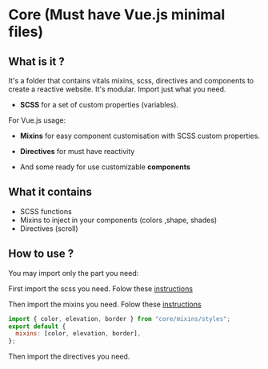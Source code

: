 # Core (Must have Vue.js minimal files)

## What is it ?

It's a folder that contains vitals mixins, scss, directives
and components to create a reactive website.
It's modular. Import just what you need.

- **SCSS** for a set of custom properties (variables).

For Vue.js usage:

- **Mixins** for easy component customisation with SCSS custom properties.
- **Directives** for must have reactivity

- And some ready for use customizable **components**

## What it contains

- SCSS functions
- Mixins to inject in your components (colors ,shape, shades)
- Directives (scroll)

## How to use ?

You may import only the part you need:

First import the scss you need.
Folow these [instructions](https://github.com/Areskul/scss#Scss)

Then import the mixins you need.
Folow these [instructions](https://github.com/Areskul/mixins#Mixins)

```javascript
import { color, elevation, border } from "core/mixins/styles";
export default {
  mixins: [color, elevation, border],
};
```

Then import the directives you need.
